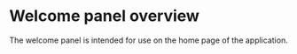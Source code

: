 # Welcome panel overview

The welcome panel is intended for use on the home page of the application.
